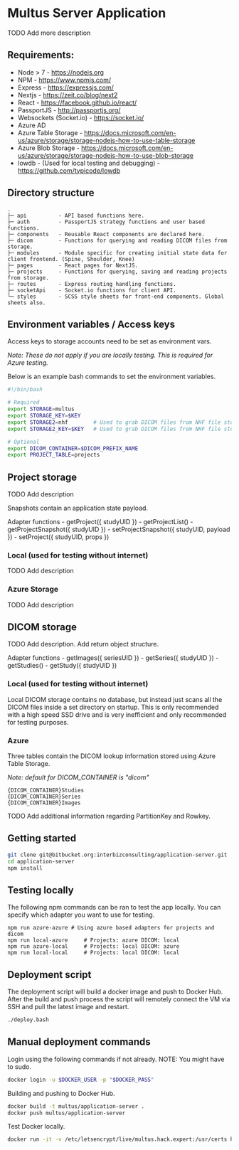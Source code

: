 # Multus Server Application

TODO Add more description

## Requirements:

- Node > 7 - https://nodejs.org
- NPM - https://www.npmjs.com/
- Express - https://expressjs.com/
- Nextjs - https://zeit.co/blog/next2
- React - https://facebook.github.io/react/
- PassportJS - http://passportjs.org/
- Websockets (Socket.io) - https://socket.io/
- Azure AD
- Azure Table Storage - https://docs.microsoft.com/en-us/azure/storage/storage-nodejs-how-to-use-table-storage
- Azure Blob Storage - https://docs.microsoft.com/en-us/azure/storage/storage-nodejs-how-to-use-blob-storage
- lowdb - (Used for local testing and debugging) - https://github.com/typicode/lowdb

## Directory structure

```
. 
├─ api          - API based functions here.               
├─ auth         - PassportJS strategy functions and user based functions.
├─ components   - Reusable React components are declared here.
├─ dicom        - Functions for querying and reading DICOM files from storage.
├─ modules      - Module specific for creating initial state data for client frontend. (Spine, Shoulder, Knee)
├─ pages        - React pages for NextJS.
├─ projects     - Functions for querying, saving and reading projects from storage.
├─ routes       - Express routing handling functions.
├─ socketApi    - Socket.io functions for client API.
└─ styles       - SCSS style sheets for front-end components. Global sheets also.
```

## Environment variables / Access keys

Access keys to storage accounts need to be set as environment vars.

*Note:  These do not apply if you are locally testing. This is required for Azure testing.*

Below is an example bash commands to set the environment variables.

```bash
#!/bin/bash

# Required
export STORAGE=multus
export STORAGE_KEY=$KEY
export STORAGE2=nhf        # Used to grab DICOM files from NHF file storage account for now.  
export STORAGE2_KEY=$KEY   # Used to grab DICOM files from NHF file storage account for now.  

# Optional
export DICOM_CONTAINER=$DICOM_PREFIX_NAME
export PROJECT_TABLE=projects
```

## Project storage

TODO Add description

Snapshots contain an application state payload.

Adapter functions
    - getProject({ studyUID })
    - getProjectList()
    - getProjectSnapshot({ studyUID })
    - setProjectSnapshot({ studyUID, payload })
    - setProject({ studyUID, props })

### Local (used for testing without internet)

TODO Add description

### Azure Storage 

TODO Add description

## DICOM storage

TODO Add description.  Add return object structure.

Adapter functions
    - getImages({ seriesUID })
    - getSeries({ studyUID })
    - getStudies()
    - getStudy({ studyUID })

### Local (used for testing without internet)

Local DICOM storage contains no database, but instead just scans all the DICOM files inside a set directory on startup.  This is only recommended with a high speed SSD drive and is very inefficient and only recommended for testing purposes.

### Azure

Three tables contain the DICOM lookup information stored using Azure Table Storage. 

*Note: default for DICOM_CONTAINER is "dicom"*

```
{DICOM_CONTAINER}Studies
{DICOM_CONTAINER}Series
{DICOM_CONTAINER}Images
```

TODO Add additional information regarding PartitionKey and Rowkey.

## Getting started

```sh
git clone git@bitbucket.org:interbizconsulting/application-server.git
cd application-server
npm install
```

## Testing locally

The following npm commands can be ran to test the app locally.  You can specify which adapter you want to use for testing.

```
npm run azure-azure # Using azure based adapters for projects and dicom
npm run local-azure     # Projects: azure DICOM: local
npm run azure-local     # Projects: local DICOM: azure
npm run local-local     # Projects: local DICOM: local
```

## Deployment script

The deployment script will build a docker image and push to Docker Hub. After the build and push process the script will remotely connect the VM via SSH and pull the latest image and restart.

```bash
./deploy.bash
```

## Manual deployment commands

Login using the following commands if not already.  NOTE: You might have to sudo.

```sh
docker login -u $DOCKER_USER -p "$DOCKER_PASS"
```

Building and pushing to Docker Hub.

```sh
docker build -t multus/application-server .
docker push multus/application-server
```

Test Docker locally.

```bash
docker run -it -v /etc/letsencrypt/live/multus.hack.expert:/usr/certs hackexpert/application-server
```
